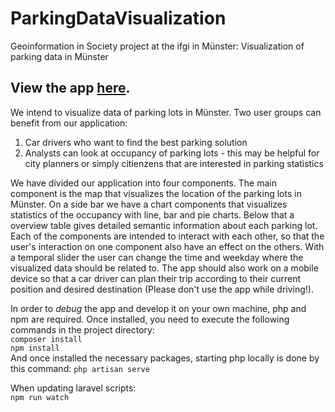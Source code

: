 # ParkingDataVisualization

Geoinformation in Society project at the ifgi in Münster: Visualization of parking data in Münster

## View the app [here](https://gins.christian-terbeck.de/).


We intend to visualize data of parking lots in Münster.
Two user groups can benefit from our application: 
1) Car drivers who want to find the best parking solution
2) Analysts can look at occupancy of parking lots - this may be helpful for city planners or simply citienzens that are interested in parking statistics

We have divided our application into four components. The main component is the map that visualizes the location of the parking lots in Münster. On a side bar we have a chart components that visualizes statistics of the occupancy with line, bar and pie charts. Below that a overview table gives detailed semantic information about each parking lot. Each of the components are intended to interact with each other, so that the user's interaction on one component also have an effect on the others. With a temporal slider the user can change the time and weekday where the visualized data should be related to.
The app should also work on a mobile device so that a car driver can plan their trip according to their current position and desired destination (Please don't use the app while driving!).

In order to *debug* the app and develop it on your own machine, php and npm are required.
Once installed, you need to execute the following commands in the project directory:
\
`composer install`\
`npm install`\
And once installed the necessary packages, starting php locally is done by this command:
`php artisan serve`

When updating laravel scripts:
\
`npm run watch`